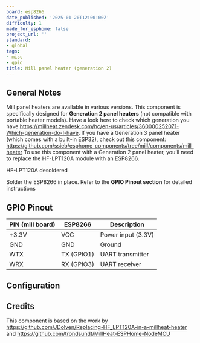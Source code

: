 ```yaml
---
board: esp8266
date_published: '2025-01-20T12:00:00Z'
difficulty: 1
made_for_esphome: false
project_url: ''
standard:
- global
tags:
- misc
- gpio
title: Mill panel heater (generation 2)
---
```


## General Notes

Mill panel heaters are available in various versions. This component is specifically designed for **Generation 2 panel heaters** (not compatible with portable heater models). Have a look here to check which generation you have https://millheat.zendesk.com/hc/en-us/articles/360000252071-Which-generation-do-I-have.
If you have a Generation 3 panel heater (which comes with a built-in ESP32), check out this component: https://github.com/ssieb/esphome_components/tree/mill/components/mill_heater
To use this component with a Generation 2 panel heater, you’ll need to replace the HF-LPT120A module with an ESP8266.

HF-LPT120A desoldered

Solder the ESP8266 in place.
Refer to the **GPIO Pinout section** for detailed instructions

## GPIO Pinout

| PIN (mill board) | ESP8266    | Description              |
|------------------|------------|--------------------------|
| +3.3V            | VCC        | Power input (3.3V)       |
| GND              | GND        | Ground                   |
| WTX              | TX (GPIO1) | UART transmitter         |
| WRX              | RX (GPIO3) | UART receiver            |

## Configuration

## Credits

This component is based on the work by https://github.com/JDolven/Replacing-HF_LPT120A-in-a-millheat-heater and https://github.com/trondsundt/MillHeat-ESPHome-NodeMCU